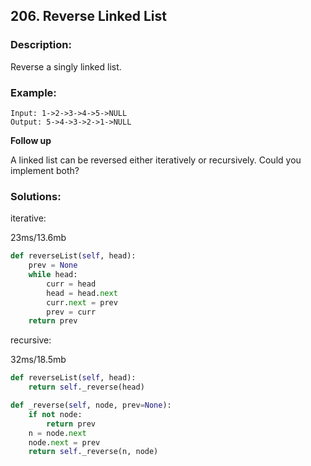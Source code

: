 ## 206. Reverse Linked List ##
### Description: ###
Reverse a singly linked list.
### Example: ###
```
Input: 1->2->3->4->5->NULL
Output: 5->4->3->2->1->NULL
```
**Follow up**

A linked list can be reversed either iteratively or recursively. Could you implement both?

### Solutions: ###

iterative:

23ms/13.6mb
```python
def reverseList(self, head):
    prev = None
    while head:
        curr = head
        head = head.next
        curr.next = prev
        prev = curr
    return prev
```

recursive:

32ms/18.5mb
```python
def reverseList(self, head):
    return self._reverse(head)

def _reverse(self, node, prev=None):
    if not node:
        return prev
    n = node.next
    node.next = prev
    return self._reverse(n, node)
```
